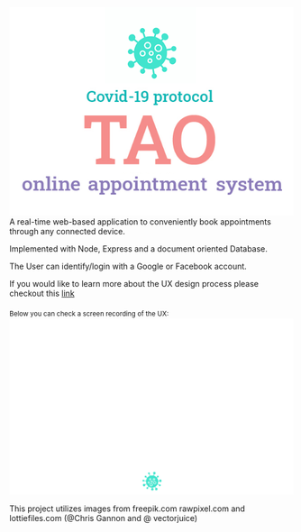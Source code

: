 ![app header](readme_img/header.gif)
A real-time web-based application to conveniently book appointments through any connected device.

Implemented with Node, Express and a document oriented Database.

The User can identify/login with a Google or Facebook account.

If you would like to learn more about the UX design process please checkout this [link](https://www.behance.net/gallery/123788707/TAO-Online-Appointment-System)

<sub>Below you can check a screen recording of the UX:<sub>
![app demo](readme_img/screen_demo.gif)

This project utilizes images from freepik.com rawpixel.com and lottiefiles.com (@Chris Gannon and @ vectorjuice)